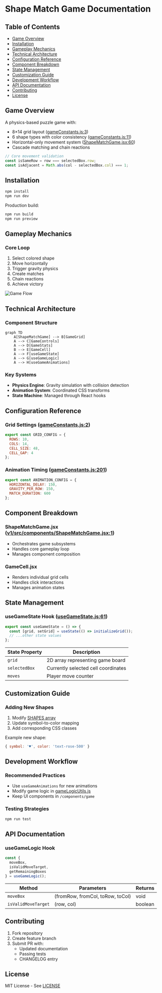 # Shape Match Game Documentation

## Table of Contents
- [Game Overview](#game-overview)
- [Installation](#installation)
- [Gameplay Mechanics](#gameplay-mechanics)
- [Technical Architecture](#technical-architecture)
- [Configuration Reference](#configuration-reference)
- [Component Breakdown](#component-breakdown)
- [State Management](#state-management)
- [Customization Guide](#customization-guide)
- [Development Workflow](#development-workflow)
- [API Documentation](#api-documentation)
- [Contributing](#contributing)
- [License](#license)

## Game Overview
A physics-based puzzle game with:
- 8×14 grid layout ([gameConstants.js:3](v1/src/utils/gameConstants.js:3))
- 6 shape types with color consistency ([gameConstants.js:11](v1/src/utils/gameConstants.js:11))
- Horizontal-only movement system ([ShapeMatchGame.jsx:60](v1/src/components/ShapeMatchGame.jsx:60))
- Cascade matching and chain reactions

```javascript
// Core movement validation
const isSameRow = row === selectedBox.row;
const isAdjacent = Math.abs(col - selectedBox.col) === 1;
```

## Installation
```bash
npm install
npm run dev
```
Production build:
```bash
npm run build
npm run preview
```

## Gameplay Mechanics
### Core Loop
1. Select colored shape
2. Move horizontally
3. Trigger gravity physics
4. Create matches
5. Chain reactions
6. Achieve victory

![Game Flow](https://via.placeholder.com/800x400?text=Game+Flow+Diagram)

## Technical Architecture
### Component Structure
```mermaid
graph TD
    A[ShapeMatchGame] --> B[GameGrid]
    A --> C[GameControls]
    A --> D[GameStats]
    B --> E[GameCell]
    A --> F[useGameState]
    A --> G[useGameLogic]
    A --> H[useGameAnimations]
```

### Key Systems
- **Physics Engine**: Gravity simulation with collision detection
- **Animation System**: Coordinated CSS transforms
- **State Machine**: Managed through React hooks

## Configuration Reference
### Grid Settings ([gameConstants.js:2](v1/src/utils/gameConstants.js:2))
```javascript
export const GRID_CONFIG = {
  ROWS: 10,
  COLS: 14,
  CELL_SIZE: 48,
  CELL_GAP: 4
};
```

### Animation Timing ([gameConstants.js:201](v1/src/utils/gameConstants.js:201))
```javascript
export const ANIMATION_CONFIG = {
  HORIZONTAL_DELAY: 150,
  GRAVITY_PER_ROW: 150,
  MATCH_DURATION: 600
};
```

## Component Breakdown
### ShapeMatchGame.jsx ([v1/src/components/ShapeMatchGame.jsx:1](v1/src/components/ShapeMatchGame.jsx:1))
- Orchestrates game subsystems
- Handles core gameplay loop
- Manages component composition

### GameCell.jsx
- Renders individual grid cells
- Handles click interactions
- Manages animation states

## State Management
### useGameState Hook ([useGameState.js:61](v1/src/hooks/useGameState.js:61))
```javascript
export const useGameState = () => {
  const [grid, setGrid] = useState(() => initializeGrid());
  // ...other state values
};
```

| State Property       | Description                          |
|----------------------|--------------------------------------|
| `grid`               | 2D array representing game board     |
| `selectedBox`        | Currently selected cell coordinates  |
| `moves`              | Player move counter                  |

## Customization Guide
### Adding New Shapes
1. Modify [SHAPES array](v1/src/utils/gameConstants.js:11)
2. Update symbol-to-color mapping
3. Add corresponding CSS classes

Example new shape:
```javascript
{ symbol: '♥', color: 'text-rose-500' }
```

## Development Workflow
### Recommended Practices
- Use `useGameAnimations` for new animations
- Modify game logic in [gameLogicUtils.js](v1/src/utils/gameLogicUtils.js)
- Keep UI components in `/components/game`

### Testing Strategies
```bash
npm run test
```

## API Documentation
### useGameLogic Hook
```javascript
const {
  moveBox,
  isValidMoveTarget,
  getRemainingBoxes
} = useGameLogic();
```

| Method               | Parameters                          | Returns            |
|----------------------|-------------------------------------|--------------------|
| `moveBox`            | (fromRow, fromCol, toRow, toCol)    | void               |
| `isValidMoveTarget`  | (row, col)                          | boolean            |

## Contributing
1. Fork repository
2. Create feature branch
3. Submit PR with:
   - Updated documentation
   - Passing tests
   - CHANGELOG entry

## License
MIT License - See [LICENSE](v1/LICENSE)
